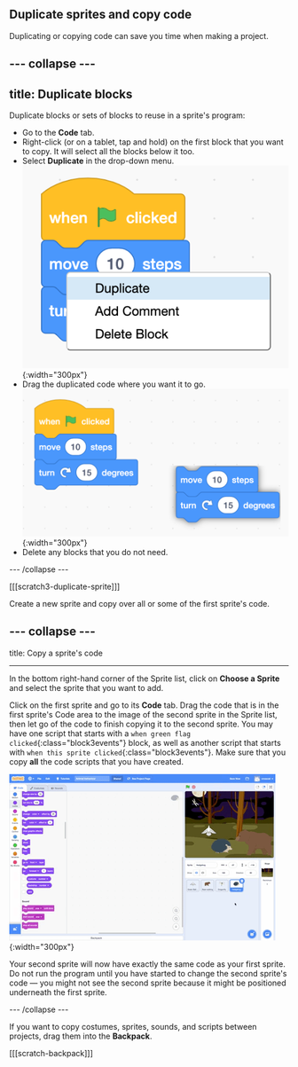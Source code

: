 ## Duplicate sprites and copy code

Duplicating or copying code can save you time when making a project. 

--- collapse ---
---
title: Duplicate blocks
---

Duplicate blocks or sets of blocks to reuse in a sprite's program:

* Go to the **Code** tab.
* Right-click (or on a tablet, tap and hold) on the first block that you want to copy. It will select all the blocks below it too.
* Select **Duplicate** in the drop-down menu.
![Selecting 'Duplicate' in the menu.](images/scratchguide-duplicate.png){:width="300px"}
* Drag the duplicated code where you want it to go.
![Moving the duplicated code.](images/scratchguide-drag.png){:width="300px"}
* Delete any blocks that you do not need.

--- /collapse ---

[[[scratch3-duplicate-sprite]]]

Create a new sprite and copy over all or some of the first sprite's code.

--- collapse ---
---

title: Copy a sprite's code

---
In the bottom right-hand corner of the Sprite list, click on **Choose a Sprite** and select the sprite that you want to add.

Click on the first sprite and go to its **Code** tab. Drag the code that is in the first sprite's Code area to the image of the second sprite in the Sprite list, then let go of the code to finish copying it to the second sprite. You may have one script that starts with a `when green flag clicked`{:class="block3events"} block, as well as another script that starts with `when this sprite clicked`{:class="block3events"}. Make sure that you copy **all** the code scripts that you have created. 

![Copying code to another sprite.](images/challenge1-sprite-list.gif){:width="300px"}

Your second sprite will now have exactly the same code as your first sprite. Do not run the program until you have started to change the second sprite's code — you might not see the second sprite because it might be positioned underneath the first sprite.

--- /collapse ---

If you want to copy costumes, sprites, sounds, and scripts between projects, drag them into the **Backpack**.

[[[scratch-backpack]]]

